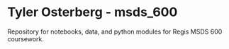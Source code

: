 # Tyler Osterberg - msds_600
Repository for notebooks, data, and python modules for Regis MSDS 600 coursework.
